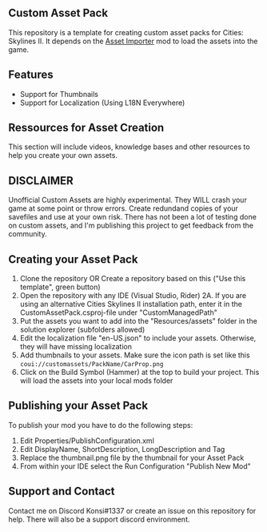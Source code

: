 ## Custom Asset Pack

This repository is a template for creating custom asset packs for Cities: Skylines II. It depends on the [Asset Importer](https://github.com/kosch104/CS2-AssetImporter) mod to load the assets into the game.

## Features
- Support for Thumbnails
- Support for Localization (Using L18N Everywhere)

## Ressources for Asset Creation
This section will include videos, knowledge bases and other resources to help you create your own assets.

## DISCLAIMER

Unofficial Custom Assets are highly experimental. They WILL crash your game at some point or throw errors. Create redundand copies of your savefiles and use at your own risk. There has not been a lot of testing done on custom assets, and I'm publishing this project to get feedback from the community.

## Creating your Asset Pack

1. Clone the repository OR Create a repository based on this ("Use this template", green button)
2. Open the repository with any IDE (Visual Studio, Rider)
   2A. If you are using an alternative Cities Skylines II installation path, enter it in the CustomAssetPack.csproj-file under "CustomManagedPath"
3. Put the assets you want to add into the "Resources/assets" folder in the solution explorer (subfolders allowed)
4. Edit the localization file "en-US.json" to include your assets. Otherwise, they will have missing localization
5. Add thumbnails to your assets. Make sure the icon path is set like this `coui://customassets/PackName/CarProp.png`
6. Click on the Build Symbol (Hammer) at the top to build your project. This will load the assets into your local mods folder

## Publishing your Asset Pack

To publish your mod you have to do the following steps:
1. Edit Properties/PublishConfiguration.xml
2. Edit DisplayName, ShortDescription, LongDescription and Tag
3. Replace the thumbnail.png file by the thumbnail for your Asset Pack
4. From within your IDE select the Run Configuration "Publish New Mod"


## Support and Contact
Contact me on Discord Konsi#1337 or create an issue on this repository for help. There will also be a support discord environment.